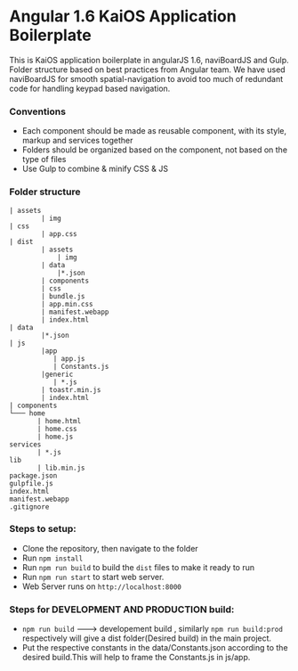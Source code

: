 # Angular 1.6 KaiOS Application Boilerplate
This is KaiOS application boilerplate in angularJS 1.6, naviBoardJS and Gulp. Folder structure based on best practices from Angular team. We have used naviBoardJS for smooth spatial-navigation to avoid too much of redundant code for handling keypad based navigation.

### Conventions
- Each component should be made as reusable component, with its style, markup and services together
- Folders should be organized based on the component, not based on the type of files 
- Use Gulp to combine & minify CSS & JS


### Folder structure
```
| assets
        | img
| css
        | app.css
| dist   
        | assets
            | img
        | data
            |*.json
        | components
        | css
        | bundle.js
        | app.min.css
        | manifest.webapp
        | index.html
| data
        |*.json
| js
        |app
           | app.js
           | Constants.js
        |generic
           | *.js
        | toastr.min.js
        | index.html
| components
└─── home
       | home.html
       | home.css
       | home.js
services
       | *.js
lib
       | lib.min.js
package.json
gulpfile.js
index.html
manifest.webapp
.gitignore
```

### Steps to setup: 
- Clone the repository, then navigate to the folder
- Run `npm install`
- Run `npm run build` to build the `dist` files to make it ready to run
- Run `npm run start` to start web server.
- Web Server runs on `http://localhost:8000` 


### Steps for DEVELOPMENT AND PRODUCTION build: 
- `npm run build` ---> developement build , similarly `npm run build:prod` respectively will give a dist folder(Desired build) in the main project.
- Put the respective constants in the data/Constants.json according to the desired build.This will help to frame the Constants.js in js/app.
